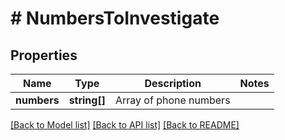 # # NumbersToInvestigate

## Properties

Name | Type | Description | Notes
------------ | ------------- | ------------- | -------------
**numbers** | **string[]** | Array of phone numbers |

[[Back to Model list]](../../README.md#models) [[Back to API list]](../../README.md#endpoints) [[Back to README]](../../README.md)
